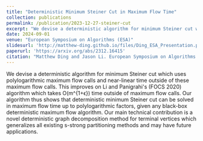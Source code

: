 ```yaml
---
title: "Deterministic Minimum Steiner Cut in Maximum Flow Time"
collection: publications
permalink: /publication/2023-12-27-steiner-cut
excerpt: "We devise a deterministic algorithm for minimum Steiner cut which uses polylogarithmic maximum flow calls and near-linear time outside of these maximum flow calls. This improves on Li and Panigrahi's (FOCS 2020) algorithm which takes O(m^{1+ϵ}) time outside of maximum flow calls. Our algorithm thus shows that deterministic minimum Steiner cut can be solved in maximum flow time up to polylogarithmic factors, given any black-box deterministic maximum flow algorithm. Our main technical contribution is a novel deterministic graph decomposition method for terminal vertices which generalizes all existing s-strong partitioning methods and may have future applications."
date: 2024-09-01
venue: "European Symposium on Algorithms (ESA)"
slidesurl: 'http://matthew-ding.github.io/files/Ding_ESA_Presentation.pdf'
paperurl: 'https://arxiv.org/abs/2312.16415'
citation: "Matthew Ding and Jason Li. European Symposium on Algorithms (ESA 2024)."
---
```


We devise a deterministic algorithm for minimum Steiner cut which uses polylogarithmic maximum flow calls and near-linear time outside of these maximum flow calls. This improves on Li and Panigrahi's (FOCS 2020) algorithm which takes O(m^{1+ϵ}) time outside of maximum flow calls. Our algorithm thus shows that deterministic minimum Steiner cut can be solved in maximum flow time up to polylogarithmic factors, given any black-box deterministic maximum flow algorithm. Our main technical contribution is a novel deterministic graph decomposition method for terminal vertices which generalizes all existing s-strong partitioning methods and may have future applications.
